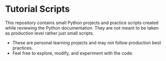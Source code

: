 # Tutorial Scripts

This repository contains small Python projects and practice scripts created while reviewing the Python documentation. They are not meant to be taken as production level rather just small scripts. 
- These are personal learning projects and may not follow production best practices.
- Feel free to explore, modify, and experiment with the code.
